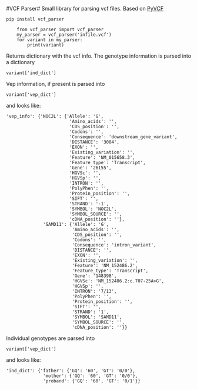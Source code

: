 #VCF Parser#
Small library for parsing vcf files. Based on [PyVCF](https://github.com/jdoughertyii/PyVCF)

    pip install vcf_parser

```python3
    from vcf_parser import vcf_parser
    my_parser = vcf_parser('infile.vcf')
    for variant in my_parser:
        print(variant)
```

Returns dictionary with the vcf info.
The genotype information is parsed into a dictionary

    variant['ind_dict']

Vep information, if present is parsed into

    variant['vep_dict']

and looks like:

    'vep_info': {'NOC2L': {'Allele': 'G',
                            'Amino_acids': '',
                            'CDS_position': '',
                            'Codons': '',
                            'Consequence': 'downstream_gene_variant',
                            'DISTANCE': '3084',
                            'EXON': '',
                            'Existing_variation': '',
                            'Feature': 'NM_015658.3',
                            'Feature_type': 'Transcript',
                            'Gene': '26155',
                            'HGVSc': '',
                            'HGVSp': '',
                            'INTRON': '',
                            'PolyPhen': '',
                            'Protein_position': '',
                            'SIFT': '',
                            'STRAND': '-1',
                            'SYMBOL': 'NOC2L',
                            'SYMBOL_SOURCE': '',
                            'cDNA_position': ''},
                  'SAMD11': {'Allele': 'G',
                             'Amino_acids': '',
                             'CDS_position': '',
                             'Codons': '',
                             'Consequence': 'intron_variant',
                             'DISTANCE': '',
                             'EXON': '',
                             'Existing_variation': '',
                             'Feature': 'NM_152486.2',
                             'Feature_type': 'Transcript',
                             'Gene': '148398',
                             'HGVSc': 'NM_152486.2:c.707-25A>G',
                             'HGVSp': '',
                             'INTRON': '7/13',
                             'PolyPhen': '',
                             'Protein_position': '',
                             'SIFT': '',
                             'STRAND': '1',
                             'SYMBOL': 'SAMD11',
                             'SYMBOL_SOURCE': '',
                             'cDNA_position': ''}}

Individual genotypes are parsed into 

    variant['vep_dict']    

and looks like:

    'ind_dict': {'father': {'GQ': '60', 'GT': '0/0'},
                  'mother': {'GQ': '60', 'GT': '0/0'},
                  'proband': {'GQ': '60', 'GT': '0/1'}}

